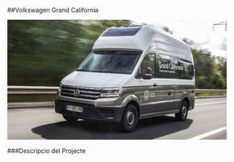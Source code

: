 ##Volkswagen Grand California

![GC](https://github.com/mcalex468/Exercici-VW5Ampliat/blob/main/GrandCaliforniaRM.jpg)

###Descripcio del Projecte
